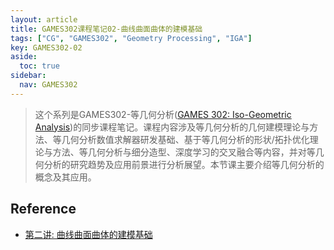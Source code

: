 ```yaml
---
layout: article
title: GAMES302课程笔记02-曲线曲面曲体的建模基础
tags: ["CG", "GAMES302", "Geometry Processing", "IGA"]
key: GAMES302-02
aside:
  toc: true
sidebar:
  nav: GAMES302
---
```


> 这个系列是GAMES302-等几何分析([GAMES 302: Iso-Geometric Analysis](https://games-cn.org/games302/))的同步课程笔记。课程内容涉及等几何分析的几何建模理论与方法、等几何分析数值求解器研发基础、基于等几何分析的形状/拓扑优化理论与方法、等几何分析与细分造型、深度学习的交叉融合等内容，并对等几何分析的研究趋势及应用前景进行分析展望。本节课主要介绍等几何分析的概念及其应用。
<!--more-->

## Reference

- [第二讲: 曲线曲面曲体的建模基础](https://www.bilibili.com/video/BV1dM4y117PS?p=2&vd_source=7a2542c6c909b3ee1fab551277360826)
